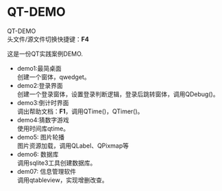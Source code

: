 # QT-DEMO
QT-DEMO  
头文件/源文件切换快捷键：**F4**  

这是一份QT实践案例DEMO.
- demo1:最简桌面  
创建一个窗体，qwedget。
- demo2:登录界面  
创建一个登录窗体，设置登录判断逻辑，登录后跳转窗体，调用QDebug()。
- demo3:倒计时界面  
调出帮助文档：**F1**，调用QTime()，QTimer()。
- demo4:猜数字游戏  
使用时间库qtime。
- demo5: 图片轮播  
图片资源加载，调用QLabel、QPixmap等
- demo6: 数据库  
调用sqlite3工具创建数据库。
- dem07: 信息管理软件  
调用qtableview，实现增删改查。
